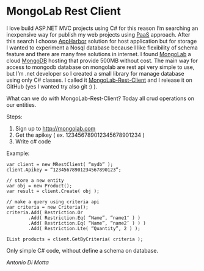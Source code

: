 # MongoLab Rest Client

I love build ASP.NET MVC projects using C# for this reason I’m searching an inexpensive way for publish my web projects using [PaaS](http://en.wikipedia.org/wiki/Platform_as_a_service) approach.
After this search I choose [AppHarbor](https://appharbor.com/) solution for host application but for storage I wanted to experiment a Nosql database because I like flexibility of schema feature and there are many free solutions in internet.
I found [MongoLab](https://mongolab.com) a cloud [MongoDB](http://www.mongodb.com) hosting that provide 500MB without cost. The main way for access to mongodb database on mongolab are rest api very simple to use, but I’m .net developer so I created a small library for manage database using only C# classes.
I called it [MongoLab-Rest-Client](https://github.com/antdimot/MongoLab-Rest-Client) and I release it on GitHub (yes I wanted try also git :) ).

What can we do with MongoLab-Rest-Client? Today all crud operations on our entities.

Steps:

1.  Sign up to http://mongolab.com
2.  Get the apikey ( ex. 123456789012345678901234 )
3.  Write c# code

Example:

    var client = new MRestClient( “mydb” );
    client.Apikey = “12345678901234567890123”;
    
    // store a new entity
    var obj = new Product();
    var result = client.Create( obj );
    
    // make a query using criteria api
    var criteria = new Criteria();
    criteria.Add( Restriction.Or
            .Add( Restriction.Eq( “Name”, “name1″ ) )
            .Add( Restriction.Eq( “Name”, “name2″ ) ) )
            .Add( Restriction.Lte( “Quantity”, 2 ) );
            
    IList products = client.GetByCriteria( criteria );


Only simple C# code, without define a schema on database.

*Antonio Di Motta*